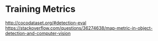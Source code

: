 # Training Metrics
http://cocodataset.org/#detection-eval
https://stackoverflow.com/questions/36274638/map-metric-in-object-detection-and-computer-vision